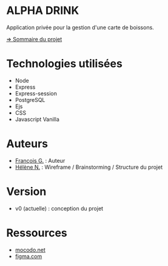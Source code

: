 # ALPHA DRINK

Application privée pour la gestion d'une carte de boissons.

[=> Sommaire du projet](Docs/0-Sommaire.md)

# Technologies utilisées

- Node
- Express
- Express-session
- PostgreSQL
- Ejs
- CSS
- Javascript Vanilla

# Auteurs

- [François G.](https://github.com/frapuks) : Auteur
- [Hélène N.](https://github.com/helene-nguyen) : Wireframe / Brainstorming / Structure du projet

# Version

- v0 (actuelle) : conception du projet

# Ressources

- [mocodo.net](https://www.mocodo.net/)
- [figma.com](https://www.figma.com/)
